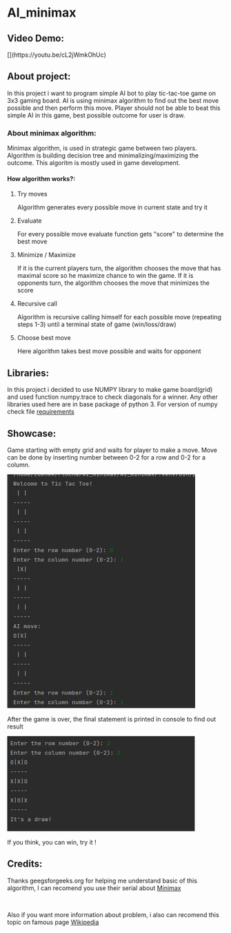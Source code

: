 <h1>AI_minimax</h1> 
<h2>Video Demo:</h2>
 [<URL HERE>](https://youtu.be/cL2jWmkOhUc)

<h2>About project:</h2> 
<p>In this project i want to program simple AI bot to play tic-tac-toe game on 3x3 gaming board.
AI is using minimax algorithm to find out the best move possible and then perform this move. Player should not
be able to beat this simple AI in this game, best possible outcome for user is draw.</p>
<h3>About minimax algorithm:</h3>
<p>Minimax algorithm, is used in strategic game between two players. Algorithm is building decision tree and minimalizing/maximizing the outcome. This algoritm is mostly used in game development.</p>
 <h4>How algorithm works?:</h4>
 <ol>
   <li>Try moves</li>
   <p>Algorithm generates every possible move in current state and try it</p>
   
   <li>Evaluate</li>
   <p>For every possible move evaluate function gets "score" to determine the best move</p>

   <li>Minimize / Maximize</li>
   <p> If it is the current players turn, the algorithm chooses the move that has maximal score so he maximize chance to win the game. If it is  opponents turn, the algorithm chooses the move that minimizes the score</p>

   <li>Recursive call</li>
   <p>Algorithm is recursive calling himself for each possible move (repeating steps 1-3) until a terminal state of game (win/loss/draw) </p>

   <li>Choose best move</li>
   <p>Here algorithm takes best move possible and waits for opponent</p>

 </ol>
 <h2>Libraries:</h2>
 <p> In this project i decided to use NUMPY library to make game board(grid) and used function numpy.trace
 to check diagonals for a winner. Any other libraries used here are in base package of python 3. For version of numpy
 check file <a href="requirements.txt">requirements</a> </p>

 <h2>Showcase:</h2>
 <p> Game starting with empty grid and waits for player to make a move. Move can be done by inserting number between 0-2 for a row and 0-2 for a column.</p>
<img src="img.png">
<p> After the game is over, the final statement is printed in console to find out result</p>
<img src="img_1.png">
<p> If you think, you can win, try it !</p>

<h2>Credits:</h2>
<p>Thanks geegsforgeeks.org for helping me understand basic of this algorithm, I can recomend you use their serial about <a href="https://www.geeksforgeeks.org/minimax-algorithm-in-game-theory-set-1-introduction/">Minimax</a></p>
 <br>
<p>Also if you want more information about problem, i also can recomend this topic on famous page <a href="https://en.wikipedia.org/wiki/Minimax">Wikipedia</a></p>

